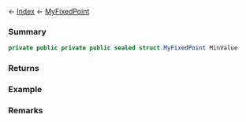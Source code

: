 ← [Index](Api-Index) ← [MyFixedPoint](VRage.MyFixedPoint)

### Summary

```csharp
private public private public sealed struct.MyFixedPoint MinValue
```

### Returns

### Example

### Remarks


